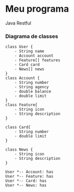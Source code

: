 # Meu programa

Java Restful

### Diagrama de classes

    class User {
        - String name    
        - Account account    
        - Feature[] features
        - Card card
        - News[] news
    }
    class Account {
        - String number
        - String agency
        - double balance
        - double limit
    }
    class Feature{
        - String icon
        - String description
    }
    
    class Card{
        - String number
        - double limit
    }
    
    class News {
        - String icon
        - String description
    }
    
    User *-- Account: has
    User *-- Feature: has
    User *-- Card: has
    User *-- News: has

  


